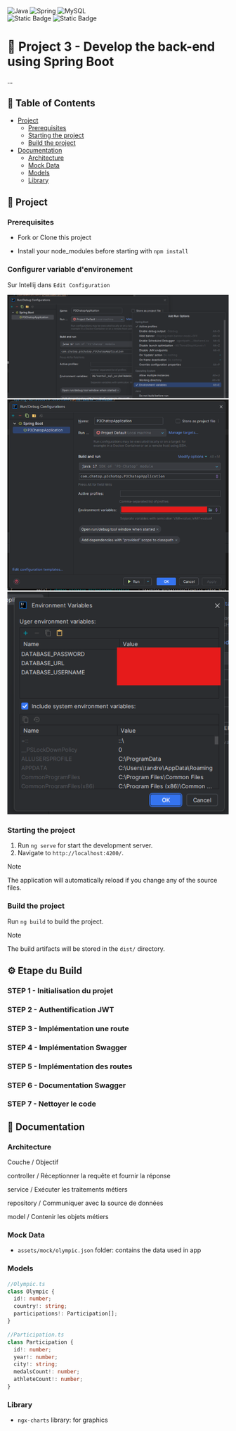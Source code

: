 ![Java](https://img.shields.io/badge/java-%23ED8B00.svg?style=for-the-badge&logo=openjdk&logoColor=white)
![Spring](https://img.shields.io/badge/spring-%236DB33F.svg?style=for-the-badge&logo=spring&logoColor=white)
![MySQL](https://img.shields.io/badge/mysql-4479A1.svg?style=for-the-badge&logo=mysql&logoColor=white)
<br/>
![Static Badge](https://img.shields.io/badge/17-JAVA_version-orange)
![Static Badge](https://img.shields.io/badge/3.3.4-Spring_Boot_version-gree)

# 🚙 Project 3 - Develop the back-end using Spring Boot

...

## 📖 Table of Contents

- [Project](#-project)
    - [Prerequisites](#prerequisites)
    - [Starting the project](#starting-the-project)
    - [Build the project](#build-the-project)
- [Documentation](#-documentation)
    - [Architecture](#architecture)
    - [Mock Data](#models)
    - [Models](#mock-data)
    - [Library](#library)

## 📁 Project

### Prerequisites

- Fork or Clone this project

- Install your node_modules before starting with `npm install`

### Configurer variable d'environement

Sur Intellij dans `Edit Configuration`

![img_1.png](doc/images/img_1.png)
![img.png](doc/images/img.png)
![img_2.png](doc/images/img_2.png)



### Starting the project

1. Run `ng serve` for start the development server.
2. Navigate to `http://localhost:4200/`.

> [!NOTE]
> The application will automatically reload if you change any of the source files.

### Build the project

Run `ng build` to build the project.

> [!NOTE]
> The build artifacts will be stored in the `dist/` directory.

## ⚙️ Etape du Build

### STEP 1 - Initialisation du projet

### STEP 2 - Authentification JWT

### STEP 3 - Implémentation une route

### STEP 4 - Implémentation Swagger

### STEP 5 - Implémentation des routes

### STEP 6 - Documentation Swagger

### STEP 7 - Nettoyer le code

## 📄 Documentation

### Architecture

Couche / Objectif

controller / Réceptionner la requête et fournir la réponse

service / Exécuter les traitements métiers

repository / Communiquer avec la source de données

model / Contenir les objets métiers



### Mock Data

- `assets/mock/olympic.json` folder: contains the data used in app

### Models

```typescript
//Olympic.ts
class Olympic {
  id!: number;
  country!: string;
  participations!: Participation[];
}
```

```typescript
//Participation.ts
class Participation {
  id!: number;
  year!: number;
  city!: string;
  medalsCount!: number;
  athleteCount!: number;
}
```

### Library

- `ngx-charts` library: for graphics
